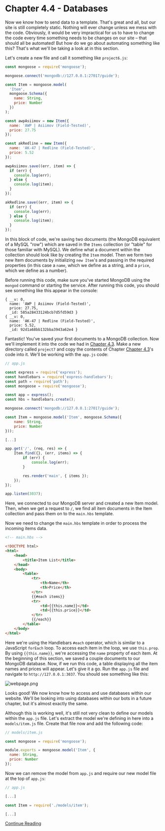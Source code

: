 # Chapter 4.4 - Databases

Now we know how to send data to a template. That's great and all, but our site
is still completely static. Nothing will ever change unless we mess with the
code. Obviously, it would be very impractical for us to have to change the code
every time something needs to be changes on our site – that should all be
automated! But how do we go about automating something like this? That's what
we'll be taking a look at in this section.

Let's create a new file and call it something like `project6.js`:

```js
const mongoose = require('mongoose');

mongoose.connect('mongodb://127.0.0.1:27017/guide');

const Item = mongoose.model(
  'Item',
  mongoose.Schema({
    name: String,
    price: Number
  })
);

const awpAsiimov = new Item({
  name: 'AWP | Asiimov (Field-Tested)',
  price: 27.75
});

const akRedline = new Item({
  name: 'AK-47 | Redline (Field-Tested)',
  price: 5.52
});

awpAsiimov.save((err, item) => {
  if (err) {
    console.log(err);
  } else {
    console.log(item);
  }
});

akRedline.save((err, item) => {
  if (err) {
    console.log(err);
  } else {
    console.log(item);
  }
});
```

In this block of code, we're saving two documents (the MongoDB equivalent of a
MySQL "row") which are saved in the `Items` collection (or "table" for those
familiar with MySQL). We define what a document within the collection should
look like by creating the `Item` model. Then we form two new Item documents by
initializing `new Item`'s and passing in the required properties (in this case
a `name`, which we define as a string, and a `price`, which we define as a
number).

Before running this code, make sure you've started MongoDB using the `mongod`
command or starting the service. After running this code, you should see
something like this appear in the console:

```text
{ __v: 0,
  name: 'AWP | Asiimov (Field-Tested)',
  price: 27.75,
  _id: 585a28433124bcb7d5fd59d3 }
{ __v: 0,
  name: 'AK-47 | Redline (Field-Tested)',
  price: 5.52,
  _id: 92d1a68bb132bba3943a62e4 }
```

Fantastic! You've saved your first documents to a MongoDB collection. Now we'll
implement it into the code we had in 
[Chapter 4.3](../Chapter%204.3%20-%20Templates). Make a new directory called
`project7` and copy the contents of Chapter 
[Chapter 4.3](../Chapter%204.3%20-%20Templates)'s code into it. We'll be 
working with the `app.js` code:

```js
// app.js

const express = require('express');
const handlebars = require('express-handlebars');
const path = require('path');
const mongoose = require('mongoose');

const app = express();
const hbs = handlebars.create();

mongoose.connect('mongodb://127.0.0.1:27017/guide');

const Item = mongoose.model('Item', mongoose.Schema({
    name: String,
	price: Number
}));

[...]

app.get('/', (req, res) => {
	Item.find({}, (err, items) => {
		if (err) {
			console.log(err);
		}

		res.render('main', { items });
	});
});

app.listen(3037);
```

Here, we connected to our MongoDB server and created a new Item model. Then,
when we get a request to `/`, we find all item documents in the Item
collection and pass them on to the `main.hbs` template.

Now we need to change the `main.hbs` template in order to process the incoming
items data.

```html
<!-- main.hbs -->

<!DOCTYPE html>
<html>
	<head>
		<title>Item List</title>
	</head>
	<body>
		<table>
			<tr>
				<th>Name</th>
				<th>Price</th>
			</tr>
			{{#each items}}
			<tr>
				<td>{{this.name}}</td>
				<td>{{this.price}}</td>
			</tr>
			{{/each}}
		</table>
	</body>
</html>
```

Here we're using the Handlebars `#each` operator, which is similar to a
JavaScript `forEach` loop. To access each item in the loop, we use `this.prop`.
By using `{{this.name}}`, we're accessing the `name` property of each item. At
the beginning of this section, we saved a couple documents to our MongoDB
database. Now, if we run this code, a table displaying all the item names and
prices will appear. Let's give it a go. Run the `app.js` file and navigate to
`http://127.0.0.1:3037`. You should see something like this:

![webpage.png](./screenshots/webpage.png)

Looks good! We now know how to access and use databases within our website.
We'll be looking into using databases within our bots in a future chapter, but
it's almost exactly the same.

Although this is working well, it's still not very clean to define our models
within the `app.js` file. Let's extract the model we're defining in here into a
`models/item.js` file. Create that file now and add the following code:

```js
// models/item.js

const mongoose = require('mongoose');

module.exports = mongoose.model('Item', {
  name: String,
  price: Number
});
```

Now we can remove the model from `app.js` and require our new model file at the
top of `app.js`:

```js
// app.js

[...]

const Item = require('./models/item');

[...]
```

[Continue Reading](../Chapter%204.5%20-%20WebSockets)
